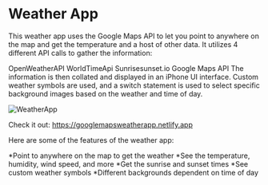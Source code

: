 # Weather App

This weather app uses the Google Maps API to let you point to anywhere on the map and get the temperature and a host of other data. It utilizes 4 different API calls to gather the information:

OpenWeatherAPI
WorldTimeApi
Sunrisesunset.io
Google Maps API
The information is then collated and displayed in an iPhone UI interface. Custom weather symbols are used, and a switch statement is used to select specific background images based on the weather and time of day.

![WeatherApp](https://github.com/marlybone/weather-app/assets/41431476/ac3d6efb-9918-4164-ba93-0aee16933267)

Check it out: https://googlemapsweatherapp.netlify.app

Here are some of the features of the weather app:

*Point to anywhere on the map to get the weather
*See the temperature, humidity, wind speed, and more
*Get the sunrise and sunset times
*See custom weather symbols
*Different backgrounds dependent on time of day
